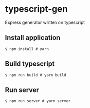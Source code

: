 # typescript-gen
Express generator written on typescript

## Install application
```
$ npm install # yarn
```

## Build typescript
```
$ npm run build # yarn build
```

## Run server
```
$ npm run server # yarn server
```

